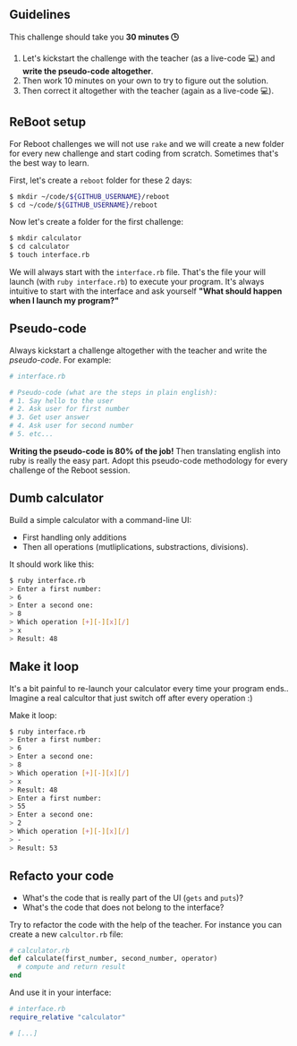 ## Guidelines

This challenge should take you **30 minutes 🕒**

1. Let's kickstart the challenge with the teacher (as a live-code 💻) and **write the pseudo-code altogether**.
2. Then work 10 minutes on your own to try to figure out the solution.
3. Then correct it altogether with the teacher (again as a live-code 💻).

## ReBoot setup

For Reboot challenges we will not use `rake` and we will create a new folder for every new challenge and start coding from scratch. Sometimes that's the best way to learn.

First, let's create a `reboot` folder for these 2 days:

```bash
$ mkdir ~/code/${GITHUB_USERNAME}/reboot
$ cd ~/code/${GITHUB_USERNAME}/reboot
```

Now let's create a folder for the first challenge:

```bash
$ mkdir calculator
$ cd calculator
$ touch interface.rb
```

We will always start with the `interface.rb` file. That's the file your will launch (with `ruby interface.rb`) to execute your program. It's always intuitive to start with the interface and ask yourself **"What should happen when I launch my program?"**


## Pseudo-code

Always kickstart a challenge altogether with the teacher and write the *pseudo-code*. For example:


```ruby
# interface.rb

# Pseudo-code (what are the steps in plain english):
# 1. Say hello to the user
# 2. Ask user for first number
# 3. Get user answer
# 4. Ask user for second number
# 5. etc...
```

**Writing the pseudo-code is 80% of the job!** Then translating english into ruby is really the easy part. Adopt this pseudo-code methodology for every challenge of the Reboot session.


## Dumb calculator

Build a simple calculator with a command-line UI:

- First handling only additions
- Then all operations (mutliplications, substractions, divisions).

It should work like this:

```bash
$ ruby interface.rb
> Enter a first number:
> 6
> Enter a second one:
> 8
> Which operation [+][-][x][/]
> x
> Result: 48
```

## Make it loop

It's a bit painful to re-launch your calculator every time your program ends.. Imagine a real calcultor that just switch off after every operation :)

Make it loop:

```bash
$ ruby interface.rb
> Enter a first number:
> 6
> Enter a second one:
> 8
> Which operation [+][-][x][/]
> x
> Result: 48
> Enter a first number:
> 55
> Enter a second one:
> 2
> Which operation [+][-][x][/]
> -
> Result: 53
```

## Refacto your code

- What's the code that is really part of the UI (`gets` and `puts`)?
- What's the code that does not belong to the interface?

Try to refactor the code with the help of the teacher. For instance you can create a new `calcultor.rb` file:

```ruby
# calculator.rb
def calculate(first_number, second_number, operator)
  # compute and return result
end
```

And use it in your interface:

```ruby
# interface.rb
require_relative "calculator"

# [...]
```





